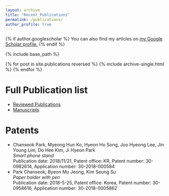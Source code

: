 ```yaml
---
layout: archive
title: "Recent Publications"
permalink: /publications/
author_profile: true
---
```


{% if author.googlescholar %}
  You can also find my articles on <u><a href="{{author.googlescholar}}">my Google Scholar profile</a>.</u>
{% endif %}

{% include base_path %}

{% for post in site.publications reversed %}
  {% include archive-single.html %}
{% endfor %}


Full Publication list
======
+ [Reviewed Publications](https://sites.google.com/view/appliedstat/publication)
+ [Manuscripts](https://sites.google.com/view/appliedstat/manuscript) 

Patents
======
+ Chanseok Park, Myeong Hun Ko, Hyeon Ho Song, Joo Hyeong Lee, Jin Young Lim, Do Hee Kim, Ji Hyeon Park <br />
  _Smart phone stand_   <br />
  Publication date: 2018/11/21, 
  Patent office: KR, 
  Patent number: 30-0982614, 
  Application number: 30-2018-000584
+ Park Chanseok, Byeon Mu Jeong, Kim Seung Su <br />
  _Paper holder with pen_   <br />
  Publication date: 2018-5-25, 
  Patent office: Korea, 
  Patent number: 30-0958616,
  Application number: 30-2018-0005862


